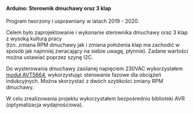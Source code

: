 #### Arduino: Sterownik dmuchawy oraz 3 klap
  
Program tworzony i usprawniany w latach 2019 - 2020.
  
Celem było zaprojektowanie i wykonanie sterownika dmuchawy oraz 3 klap z wysoką kulturą pracy  
(tzn. zmiana RPM dmuchawy jak i zmiana położenia klap ma zachodić w sposób jak najmniej zwracający na siebie uwagę, płynnie).
Zadane wartości można ustawiać poprzez szynę I2C.  
  
Do wysterowania dmuchawy zasilanej napięciem 230VAC wykorzystałem [moduł AVT5664](https://sklep.avt.pl/avt5664.html), wykorzystując sterowanie fazowe dla obciążeń indukcyjnych. Można skorzystać z dwóch szybkości zmiany RPM dmuchawy.
  
W celu zrealizowania projektu wykorzystałem bezpośrednio biblioteki AVR (optymalizacja wydajnościowa).

